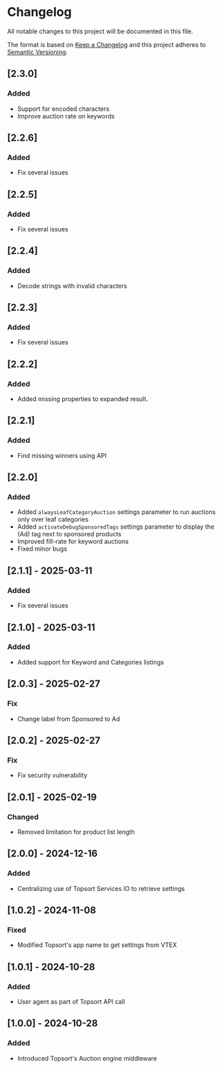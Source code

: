 # Changelog

All notable changes to this project will be documented in this file.

The format is based on [Keep a Changelog](http://keepachangelog.com/en/1.0.0/)
and this project adheres to [Semantic Versioning](http://semver.org/spec/v2.0.0.html).

## [2.3.0]

### Added
- Support for encoded characters
- Improve auction rate on keywords

## [2.2.6]

### Added
- Fix several issues

## [2.2.5]

### Added
- Fix several issues

## [2.2.4]

### Added
- Decode strings with invalid characters

## [2.2.3]

### Added
- Fix several issues

## [2.2.2]

### Added
- Added missing properties to expanded result.

## [2.2.1]

### Added
- Find missing winners using API

## [2.2.0]

### Added
- Added `alwaysLeafCategoryAuction` settings parameter to run auctions only over leaf categories
- Added `activateDebugSponsoredTags` settings parameter to display the (Ad) tag next to sponsored products
- Improved fill-rate for keyword auctions
- Fixed minor bugs

## [2.1.1] - 2025-03-11

### Added

- Fix several issues

## [2.1.0] - 2025-03-11

### Added

- Added support for Keyword and Categories listings

## [2.0.3] - 2025-02-27

### Fix

- Change label from Sponsored to Ad

## [2.0.2] - 2025-02-27

### Fix

- Fix security vulnerability

## [2.0.1] - 2025-02-19

### Changed
- Removed limitation for product list length

## [2.0.0] - 2024-12-16

### Added
- Centralizing use of Topsort Services IO to retrieve settings

## [1.0.2] - 2024-11-08

### Fixed
- Modified Topsort's app name to get settings from VTEX

## [1.0.1] - 2024-10-28

### Added
- User agent as part of Topsort API call

## [1.0.0] - 2024-10-28

### Added
- Introduced Topsort's Auction engine middleware
